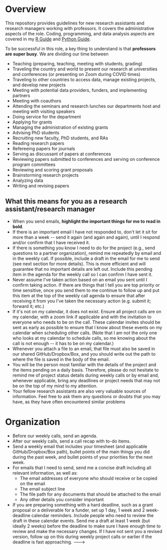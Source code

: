 # Overview

This repository provides guidelines for new research assistants and research managers working with professors.
It covers the administrative aspects of the role. Coding, programming, and data analysis aspects are covered in my 
[R Guide](https://github.com/skhiggins/R_guide) and 
[Python Guide](https://github.com/skhiggins/Python_guide).

To be successful in this role, a key thing to understand is that **professors are super busy**. 
We are dividing our time between 
- Teaching (preparing, teaching, meeting with students, grading)
- Traveling the country and world to present our research at universities and conferences (or presenting on Zoom during COVID times)
- Traveling to other countries to access data, manage existing projects, and develop new projects
- Meeting with potential data providers, funders, and implementing partners
- Meeting with coauthors 
- Attending the seminars and research lunches our departments host and meeting with visiting speakers
- Doing service for the department
- Applying for grants
- Managing the administration of existing grants
- Advising PhD students
- Recruiting new faculty, PhD students, and RAs
- Reading research papers 
- Refereeing papers for journals
- Serving as discussant of papers at conferences
- Reviewing papers submitted to conferences and serving on conference program committees
- Reviewing and scoring grant proposals
- Brainstorming research projects
- Analyzing data
- Writing and revising papers
 
## What this means for you as a research assistant/research manager
- When you send emails, **highlight the important things for me to read in bold**.
- If there is an important email I have not responded to, don't let it sit for more than a week -- send it again (and again and again), until I respond and/or confirm that I have received it.
- If there is something you know I need to do for the project (e.g., send questions to a partner organization), remind me repeatedly by email and in the weekly call. If possible, include a draft in the email for me to send (see next section for more details). This is more efficient and will guarantee that no important details are left out. Include this pending item in the agenda for the weekly call so I can confirm I have sent it.
- Never assume I've taken action based on an email you sent until I confirm taking action. If there are things that I tell you are top priority or time sensitive, once you send them to me continue to follow up and put this item at the top of the weekly call agenda to ensure that after receiving it from you I've taken the necessary action (e.g. submit it; forward it; etc.)
- If it's not on my calendar, it does not exist. Ensure all project calls are on my calendar, with a zoom link if applicable and with the invitation to everyone who needs to be on the call. These calendar invites should be sent as early as possible to ensure that I know about these events on my calendar when scheduling other calls. (Note that I am not the only one who looks at my calendar to schedule calls, so me knowing about the call is not enough -- it has to be on my calendar.)
- Whenever you attach a file to an email, that file must also be saved in our shared GitHub/Dropbox/Box, and you should write out the path to where the file is saved in the body of the email.
- You will be the person most familiar with the details of the project and the items pending on a daily basis. Therefore, please do not hesitate to remind me of project status details during weekly calls or by email and, whenever applicable, bring any deadlines or project needs that may not be on the top of my mind to my attention. 
- Your fellow research assistants are also very valuable sources of information. Feel free to ask them any questions or doubts that you may have, as they have often encountered similar problems
<!---
- Notify me as soon as possible if you anticipate any delay in project deliverables, status, or other components that might impact project implementation.
--->

# Organization
- Before our weekly calls, send an agenda.
- After our weekly calls, send a call recap with to-do items.
- Send a weekly email that includes your timesheet (and applicable GitHub/Dropbox/Box path), bullet points of the main things you did during the past week, and bullet points of your priorities for the next week.
- For emails that I need to send, send me a concise draft including all relevant information, as well as:
    - The email addresses of everyone who should receive or be copied on the email
    - The email subject line 
    - The file path for any documents that should be attached to the email
    - Any other details you consider important
- If you are preparing something with a hard deadline, such as a grant proposal or a deliverable for a funder, set up 1 day, 1 week and 2 week-deadline calendar reminders. Include people who need to review the draft in these calendar events. Send me a draft at least 1 week (but ideally 2 weeks) before the deadline to make sure I have enough time to review and make the necessary changes. If I have not sent you a revised version, follow up on this during weekly project calls or earlier if the deadline is fast approaching.
--->
